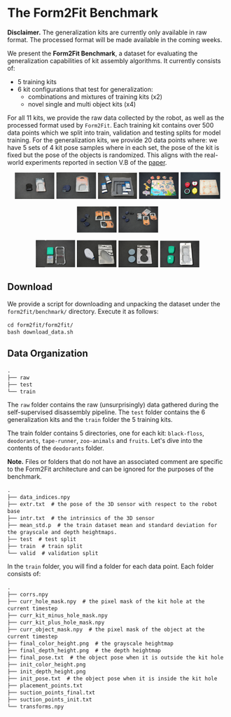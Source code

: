 # The Form2Fit Benchmark

**Disclaimer.** The generalization kits are currently only available in raw format. The processed format will be made available in the coming weeks.

We present the **Form2Fit Benchmark**, a dataset for evaluating the generalization capabilities of kit assembly algorithms. It currently consists of:

* 5 training kits
* 6 kit configurations that test for generalization:
    * combinations and mixtures of training kits (x2)
    * novel single and multi object kits (x4)

For all 11 kits, we provide the raw data collected by the robot, as well as the processed format used by `Form2Fit`. Each training kit contains over 500 data points which we split into train, validation and testing splits for model training. For the generalization kits, we provide 20 data points where: we have 5 sets of 4 kit pose samples where in each set, the pose of the kit is fixed but the pose of the objects is randomized. This aligns with the real-world experiments reported in section V.B of the [paper]("").

<p align="center">
<img src="../assets/black-floss.png" width=18% alt="Drawing">
<img src="../assets/tape-runner.png" width=18% alt="Drawing">
<img src="../assets/deodorants.png" width=18% alt="Drawing">
<img src="../assets/zoo-animals.png" width=18% alt="Drawing">
<img src="../assets/fruits.png" width=18% alt="Drawing">
</p>

<p align="center">
<img src="../assets/combo.png" width=18% alt="Drawing">
<img src="../assets/mixture.png" width=18% alt="Drawing">
</p>

<p align="center">
<img src="../assets/green-gray.png" width=18% alt="Drawing">
<img src="../assets/white-tape.png" width=18% alt="Drawing">
<img src="../assets/circles.png" width=18% alt="Drawing">
<img src="../assets/green-green.png" width=18% alt="Drawing">
</p>

## Download

We provide a script for downloading and unpacking the dataset under the `form2fit/benchmark/` directory. Execute it as follows:

```
cd form2fit/form2fit/
bash download_data.sh
```

## Data Organization

```
.
├── raw
├── test
└── train
```

The `raw` folder contains the raw (unsurprisingly) data gathered during the self-supervised disassembly pipeline. The `test` folder contains the 6 generalization kits and the `train` folder the 5 training kits.

The train folder contains 5 directories, one for each kit: `black-floss`, `deodorants`, `tape-runner`, `zoo-animals` and `fruits`. Let's dive into the contents of the `deodorants` folder.

**Note.** Files or folders that do not have an associated comment are specific to the Form2Fit architecture and can be ignored for the purposes of the benchmark.

```
.
├── data_indices.npy
├── extr.txt  # the pose of the 3D sensor with respect to the robot base
├── intr.txt  # the intrinsics of the 3D sensor
├── mean_std.p  # the train dataset mean and standard deviation for the grayscale and depth heightmaps.
├── test  # test split
├── train  # train split
└── valid  # validation split
```

In the `train` folder, you will find a folder for each data point. Each folder consists of:

```
.
├── corrs.npy
├── curr_hole_mask.npy  # the pixel mask of the kit hole at the current timestep
├── curr_kit_minus_hole_mask.npy
├── curr_kit_plus_hole_mask.npy
├── curr_object_mask.npy  # the pixel mask of the object at the current timestep
├── final_color_height.png  # the grayscale heightmap
├── final_depth_height.png  # the depth heightmap
├── final_pose.txt  # the object pose when it is outside the kit hole
├── init_color_height.png
├── init_depth_height.png
├── init_pose.txt  # the object pose when it is inside the kit hole
├── placement_points.txt
├── suction_points_final.txt
├── suction_points_init.txt
└── transforms.npy
```